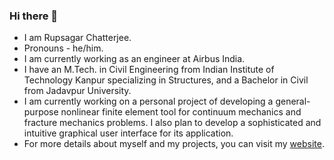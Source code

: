 ### Hi there 👋

- I am Rupsagar Chatterjee.
- Pronouns - he/him.
- I am currently working as an engineer at Airbus India.
- I have an M.Tech. in Civil Engineering from Indian Institute of Technology Kanpur specializing in Structures, and a Bachelor in Civil from Jadavpur University.
- I am currently working on a personal project of developing a general-purpose nonlinear finite element tool for continuum mechanics and fracture mechanics problems. I also plan to develop a sophisticated and intuitive graphical user interface for its application.
- For more details about myself and my projects, you can visit my [website](https://rupsagar.github.io/).

<!--
**rupsagar/rupsagar** is a ✨ _special_ ✨ repository because its `README.md` (this file) appears on your GitHub profile.

Here are some ideas to get you started:

- 🔭 I’m currently working on ...
- 🌱 I’m currently learning ...
- 👯 I’m looking to collaborate on ...
- 🤔 I’m looking for help with ...
- 💬 Ask me about ...
- 📫 How to reach me: ...
- 😄 Pronouns: ...
- ⚡ Fun fact: ...
-->
